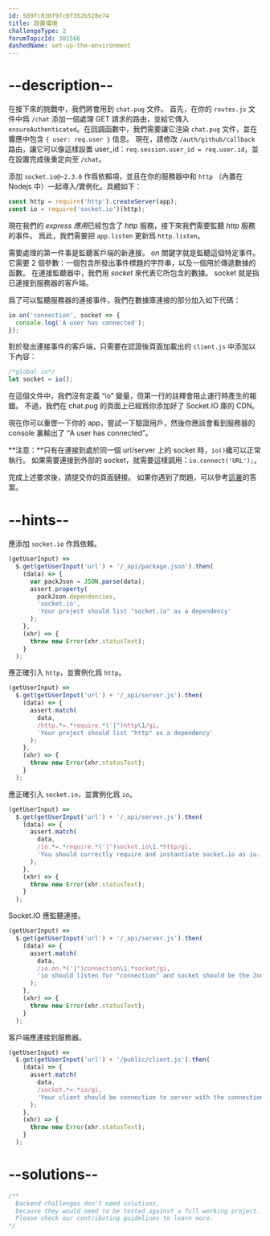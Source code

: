 ```yaml
---
id: 589fc830f9fc0f352b528e74
title: 設置環境
challengeType: 2
forumTopicId: 301566
dashedName: set-up-the-environment
---
```


# --description--

在接下來的挑戰中，我們將會用到 `chat.pug` 文件。 首先，在你的 `routes.js` 文件中爲 `/chat` 添加一個處理 GET 請求的路由，並給它傳入 `ensureAuthenticated`。在回調函數中，我們需要讓它渲染 `chat.pug` 文件，並在響應中包含 `{ user: req.user }` 信息。 現在，請修改 `/auth/github/callback` 路由，讓它可以像這樣設置 user_id：`req.session.user_id = req.user.id`，並在設置完成後重定向至 `/chat`。

添加 `socket.io@~2.3.0` 作爲依賴項，並且在你的服務器中和 `http` （內置在 Nodejs 中）一起導入/實例化。具體如下：

```javascript
const http = require('http').createServer(app);
const io = require('socket.io')(http);
```

現在我們的 *express 應用*已經包含了 *http* 服務，接下來我們需要監聽 *http* 服務的事件。 爲此，我們需要把 `app.listen` 更新爲 `http.listen`。

需要處理的第一件事是監聽客戶端的新連接。 <dfn>on</dfn> 關鍵字就是監聽這個特定事件。 它需要 2 個參數：一個包含所發出事件標題的字符串，以及一個用於傳遞數據的函數。 在連接監聽器中，我們用 *socket* 來代表它所包含的數據。 socket 就是指已連接到服務器的客戶端。

爲了可以監聽服務器的連接事件，我們在數據庫連接的部分加入如下代碼：

```javascript
io.on('connection', socket => {
  console.log('A user has connected');
});
```

對於發出連接事件的客戶端，只需要在認證後頁面加載出的 `client.js` 中添加以下內容：

```js
/*global io*/
let socket = io();
```

在這個文件中，我們沒有定義 “io” 變量，但第一行的註釋會阻止運行時產生的報錯。 不過，我們在 chat.pug 的頁面上已經爲你添加好了 Socket.IO 庫的 CDN。

現在你可以重啓一下你的 app，嘗試一下驗證用戶，然後你應該會看到服務器的 console 裏輸出了 “A user has connected”。

**注意：**只有在連接到處於同一個 url/server 上的 socket 時，`io()`纔可以正常執行。 如果需要連接到外部的 socket，就需要這樣調用：`io.connect('URL');`。

完成上述要求後，請提交你的頁面鏈接。 如果你遇到了問題，可以參考[這裏](https://gist.github.com/camperbot/aae41cf59debc1a4755c9a00ee3859d1)的答案。

# --hints--

應添加 `socket.io` 作爲依賴。

```js
(getUserInput) =>
  $.get(getUserInput('url') + '/_api/package.json').then(
    (data) => {
      var packJson = JSON.parse(data);
      assert.property(
        packJson.dependencies,
        'socket.io',
        'Your project should list "socket.io" as a dependency'
      );
    },
    (xhr) => {
      throw new Error(xhr.statusText);
    }
  );
```

應正確引入 `http`，並實例化爲 `http`。

```js
(getUserInput) =>
  $.get(getUserInput('url') + '/_api/server.js').then(
    (data) => {
      assert.match(
        data,
        /http.*=.*require.*('|")http\1/gi,
        'Your project should list "http" as a dependency'
      );
    },
    (xhr) => {
      throw new Error(xhr.statusText);
    }
  );
```

應正確引入 `socket.io`，並實例化爲 `io`。

```js
(getUserInput) =>
  $.get(getUserInput('url') + '/_api/server.js').then(
    (data) => {
      assert.match(
        data,
        /io.*=.*require.*('|")socket.io\1.*http/gi,
        'You should correctly require and instantiate socket.io as io.'
      );
    },
    (xhr) => {
      throw new Error(xhr.statusText);
    }
  );
```

Socket.IO 應監聽連接。

```js
(getUserInput) =>
  $.get(getUserInput('url') + '/_api/server.js').then(
    (data) => {
      assert.match(
        data,
        /io.on.*('|")connection\1.*socket/gi,
        'io should listen for "connection" and socket should be the 2nd arguments variable'
      );
    },
    (xhr) => {
      throw new Error(xhr.statusText);
    }
  );
```

客戶端應連接到服務器。

```js
(getUserInput) =>
  $.get(getUserInput('url') + '/public/client.js').then(
    (data) => {
      assert.match(
        data,
        /socket.*=.*io/gi,
        'Your client should be connection to server with the connection defined as socket'
      );
    },
    (xhr) => {
      throw new Error(xhr.statusText);
    }
  );
```

# --solutions--

```js
/**
  Backend challenges don't need solutions, 
  because they would need to be tested against a full working project. 
  Please check our contributing guidelines to learn more.
*/
```
